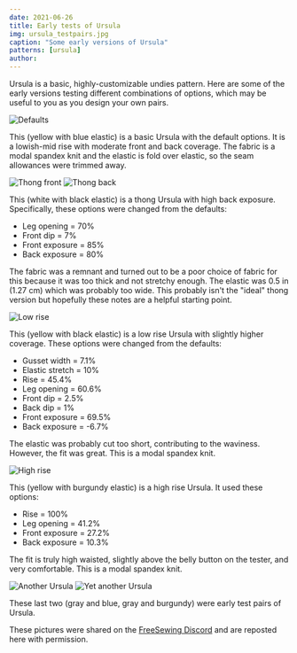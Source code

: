 ```yaml
---
date: 2021-06-26
title: Early tests of Ursula
img: ursula_testpairs.jpg
caption: "Some early versions of Ursula"
patterns: [ursula]
author:
---
```


Ursula is a basic, highly-customizable undies pattern. Here are some of the early versions testing different combinations of options, which may be useful to you as you design your own pairs.

![Defaults](ursula1.jpg)

This (yellow with blue elastic) is a basic Ursula with the default options. It is a lowish-mid rise with moderate front and back coverage. The fabric is a modal spandex knit and the elastic is fold over elastic, so the seam allowances were trimmed away.

![Thong front](ursula2.jpg)
![Thong back](ursula3.jpg)

This (white with black elastic) is a thong Ursula with high back exposure. Specifically, these options were changed from the defaults:

* Leg opening = 70%
* Front dip = 7%
* Front exposure = 85%
* Back exposure = 80%

The fabric was a remnant and turned out to be a poor choice of fabric for this because it was too thick and not stretchy enough. The elastic was 0.5 in (1.27 cm) which was probably too wide. This probably isn't the "ideal" thong version but hopefully these notes are a helpful starting point.

![Low rise](ursula4.jpg)

This (yellow with black elastic) is a low rise Ursula with slightly higher coverage. These options were changed from the defaults:

* Gusset width = 7.1%
* Elastic stretch = 10%
* Rise = 45.4%
* Leg opening = 60.6%
* Front dip = 2.5%
* Back dip = 1%
* Front exposure = 69.5%
* Back exposure = -6.7%

The elastic was probably cut too short, contributing to the waviness. However, the fit was great. This is a modal spandex knit.

![High rise](ursula5.jpg)

This (yellow with burgundy elastic) is a high rise Ursula. It used these options:

* Rise = 100%
* Leg opening = 41.2%
* Front exposure = 27.2%
* Back exposure = 10.3%

The fit is truly high waisted, slightly above the belly button on the tester, and very comfortable. This is a modal spandex knit.

![Another Ursula](ursula6.jpg)
![Yet another Ursula](ursula7.jpg)

These last two (gray and blue, gray and burgundy) were early test pairs of Ursula.

<Note>

These pictures were shared on the [FreeSewing Discord](https://discord.freesewing.org/) and are reposted here with permission.

</Note>
